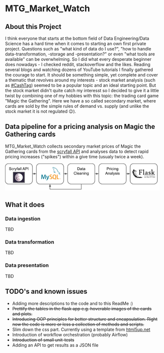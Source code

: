 # MTG_Market_Watch

## About this Project
I think everyone that starts at the bottom field of Data Engineering/Data Science has a hard time when it comes to starting an own first private project. 
Questions such as "what kind of data do I use?", "how to handle data-transformation, -storage and -presentation?" or even "what tools are available" can be overwhelming.
So I did what every desperate beginner does nowadays - I checked reddit, stackoverflow and the likes. Reading several blogs and watching dozens of YouTube tutorials I
finally gathered the courage to start. It should be something simple, yet complete and cover a thematic that revolves around my interests - stock market analysis (such as 
[#CashTag](https://github.com/shafiab/HashtagCashtag)) seemed to be a popular topic and an ideal starting point. But the stock market didn't quite catch my interesst so I
decided to give it a little twist by combining one of my hobbies with this topic: the trading card game "Magic the Gathering". Here we have a so called secondary market, where 
cards are sold by the simple rules of demand vs. supply (and unlike the stock market it is not regulated :wink:).

## Data pipeline for a pricing analysis on Magic the Gathering cards
MTG_Market_Watch collects secondary market prices of Magic the Gathering cards from the [scryfall API](https://https://scryfall.com/docs/api) and analyses data to detect rapid 
pricing increases ("spikes") within a give time (usualy twice a week).

![This is an image](/assets/Overview.png)

## What it does
### Data ingestion
TBD
### Data transformation
TBD
### Data presentation
TBD

## TODO's and known issues
- Adding more descriptions to the code and to this ReadMe :)
- ~~Prettify the tables in the flask app e.g. hoverable images of the cards and plots.~~
- ~~Introducing OOP principles for better structure and encapsulation. Right now the code is more or less a collection of methods and scripts.~~
- Slim down the css part. Currently using a template from [html5up.net](https://html5up.net)
- Introduction of workflow orchestration (probably Airflow)
- ~~Introduction of small unit-tests~~
- Adding an API to get results as a JSON file

